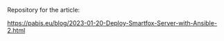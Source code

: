 Repository for the article:

https://pabis.eu/blog/2023-01-20-Deploy-Smartfox-Server-with-Ansible-2.html